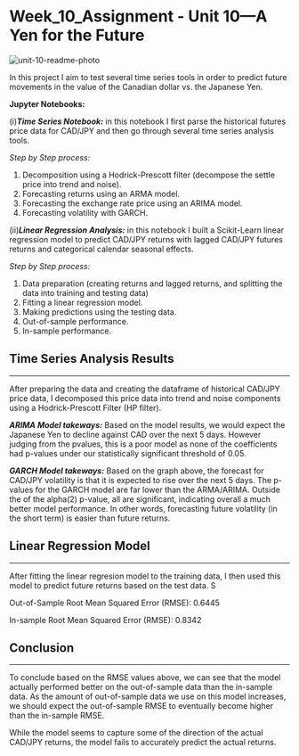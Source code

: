 # Week_10_Assignment - Unit 10—A Yen for the Future
![unit-10-readme-photo](https://user-images.githubusercontent.com/85688247/171132556-e64ecc4a-fdcb-4d09-8f33-07199dad0bd7.jpg)

In this project I aim to test several time series tools in order to predict future movements in the value of the Canadian dollar vs. the Japanese Yen. 

**Jupyter Notebooks:**

(i)***Time Series Notebook:*** in this notebook I first parse the historical futures price data for CAD/JPY and then go through several time series analysis tools. 

*Step by Step process:*
1. Decomposition using a Hodrick-Prescott filter (decompose the settle price into trend and noise).
2. Forecasting returns using an ARMA model.
3. Forecasting the exchange rate price using an ARIMA model.
4. Forecasting volatility with GARCH.



(ii)***Linear Regression Analysis:*** in this notebook I built a Scikit-Learn linear regression model to predict CAD/JPY returns with lagged CAD/JPY futures returns and categorical calendar seasonal effects.

*Step by Step process:*

1. Data preparation (creating returns and lagged returns, and splitting the data into training and testing data)
2. Fitting a linear regression model.
3. Making predictions using the testing data.
4. Out-of-sample performance.
5. In-sample performance.


## Time Series Analysis Results
***

After preparing the data and creating the dataframe of historical CAD/JPY price data, I decomposed this price data into trend and noise components using a Hodrick-Prescott Filter (HP filter). 

***ARIMA Model takeways:*** Based on the model results, we would expect the Japanese Yen to decline against CAD over the next 5 days. However judging from the pvalues, this is a poor model as none of the coefficients had p-values under our statistically significant threshold of 0.05.

***GARCH Model takeways:*** Based on the graph above, the forecast for CAD/JPY volatility is that it is expected to rise over the next 5 days. The p-values for the GARCH model are far lower than the ARMA/ARIMA. Outside the of the alpha(2) p-value, all are significant, indicating overall a much better model performance. In other words, forecasting future volatility (in the short term) is easier than future returns.

## Linear Regression Model 
***

After fitting the linear regresion model to the training data, I then used this model to predict future returns based on the test data. S

Out-of-Sample Root Mean Squared Error (RMSE): 0.6445

In-sample Root Mean Squared Error (RMSE): 0.8342

## Conclusion 
***

To conclude based on the RMSE values above, we can see that the model actually performed better on the out-of-sample data than the in-sample data. As the amount of out-of-sample data we use on this model increases, we should expect the out-of-sample RMSE to eventually become higher than the in-sample RMSE.

While the model seems to capture some of the direction of the actual CAD/JPY returns, the model fails to accurately predict the actual returns.